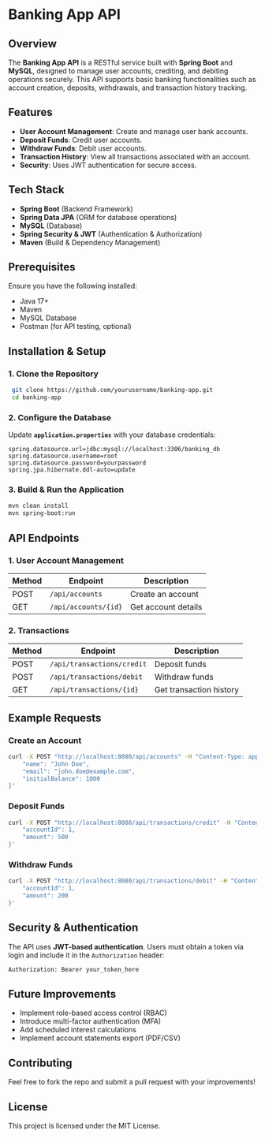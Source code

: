 # Banking App API

## Overview
The **Banking App API** is a RESTful service built with **Spring Boot** and **MySQL**, designed to manage user accounts, crediting, and debiting operations securely. This API supports basic banking functionalities such as account creation, deposits, withdrawals, and transaction history tracking.

## Features
- **User Account Management**: Create and manage user bank accounts.
- **Deposit Funds**: Credit user accounts.
- **Withdraw Funds**: Debit user accounts.
- **Transaction History**: View all transactions associated with an account.
- **Security**: Uses JWT authentication for secure access.

## Tech Stack
- **Spring Boot** (Backend Framework)
- **Spring Data JPA** (ORM for database operations)
- **MySQL** (Database)
- **Spring Security & JWT** (Authentication & Authorization)
- **Maven** (Build & Dependency Management)

## Prerequisites
Ensure you have the following installed:
- Java 17+
- Maven
- MySQL Database
- Postman (for API testing, optional)

## Installation & Setup

### 1. Clone the Repository
```sh
 git clone https://github.com/yourusername/banking-app.git
 cd banking-app
```

### 2. Configure the Database
Update **`application.properties`** with your database credentials:
```properties
spring.datasource.url=jdbc:mysql://localhost:3306/banking_db
spring.datasource.username=root
spring.datasource.password=yourpassword
spring.jpa.hibernate.ddl-auto=update
```

### 3. Build & Run the Application
```sh
mvn clean install
mvn spring-boot:run
```

## API Endpoints

### 1. User Account Management
| Method | Endpoint             | Description       |
|--------|---------------------|------------------|
| POST   | `/api/accounts`      | Create an account |
| GET    | `/api/accounts/{id}` | Get account details |

### 2. Transactions
| Method | Endpoint                   | Description         |
|--------|---------------------------|---------------------|
| POST   | `/api/transactions/credit` | Deposit funds      |
| POST   | `/api/transactions/debit`  | Withdraw funds     |
| GET    | `/api/transactions/{id}`   | Get transaction history |

## Example Requests
### **Create an Account**
```sh
curl -X POST "http://localhost:8080/api/accounts" -H "Content-Type: application/json" -d '{
    "name": "John Doe",
    "email": "john.doe@example.com",
    "initialBalance": 1000
}'
```

### **Deposit Funds**
```sh
curl -X POST "http://localhost:8080/api/transactions/credit" -H "Content-Type: application/json" -d '{
    "accountId": 1,
    "amount": 500
}'
```

### **Withdraw Funds**
```sh
curl -X POST "http://localhost:8080/api/transactions/debit" -H "Content-Type: application/json" -d '{
    "accountId": 1,
    "amount": 200
}'
```

## Security & Authentication
The API uses **JWT-based authentication**. Users must obtain a token via login and include it in the `Authorization` header:
```sh
Authorization: Bearer your_token_here
```

## Future Improvements
- Implement role-based access control (RBAC)
- Introduce multi-factor authentication (MFA)
- Add scheduled interest calculations
- Implement account statements export (PDF/CSV)

## Contributing
Feel free to fork the repo and submit a pull request with your improvements!

## License
This project is licensed under the MIT License.

